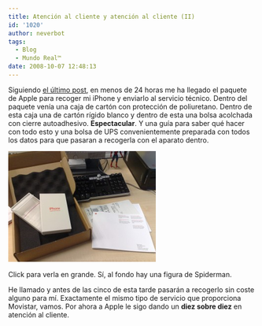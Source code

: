```yaml
---
title: Atención al cliente y atención al cliente (II)
id: '1020'
author: neverbot
tags:
  - Blog
  - Mundo Real™
date: 2008-10-07 12:48:13
---
```


Siguiendo [el último post](https://www.neverbot.com/atencion-al-cliente-y-atencion-al-cliente/), en menos de 24 horas me ha llegado el paquete de Apple para recoger mi iPhone y enviarlo al servicio técnico. Dentro del paquete venía una caja de cartón con protección de poliuretano. Dentro de esta caja una de cartón rígido blanco y dentro de esta una bolsa acolchada con cierre autoadhesivo. **Espectacular**. Y una guía para saber qué hacer con todo esto y una bolsa de UPS convenientemente preparada con todos los datos para que pasaran a recogerla con el aparato dentro. 

[![Apple Care Service](./atencion-al-cliente-y-atencion-al-cliente-ii/apple-care-service-300x225.jpg "Apple Care Service")](./atencion-al-cliente-y-atencion-al-cliente-ii/apple-care-service.jpg)

Click para verla en grande. Sí, al fondo hay una figura de Spiderman.

He llamado y antes de las cinco de esta tarde pasarán a recogerlo sin coste alguno para mí. Exactamente el mismo tipo de servicio que proporciona Movistar, vamos. Por ahora a Apple le sigo dando un **diez sobre diez** en atención al cliente.